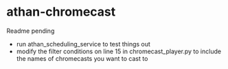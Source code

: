 # athan-chromecast

Readme pending

* run athan_scheduling_service to test things out
* modify the filter conditions on line 15 in chromecast_player.py to include the names of chromecasts you want to cast to
